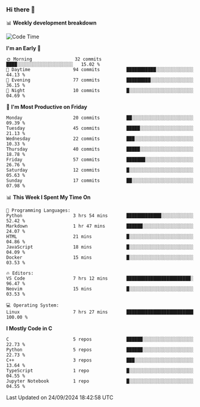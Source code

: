 ### Hi there 👋

📊 **Weekly development breakdown**
<!--START_SECTION:waka-->
![Code Time](http://img.shields.io/badge/Code%20Time-239%20hrs%2048%20mins-blue)

**I'm an Early 🐤** 

```text
🌞 Morning                32 commits          ████░░░░░░░░░░░░░░░░░░░░░   15.02 % 
🌆 Daytime                94 commits          ███████████░░░░░░░░░░░░░░   44.13 % 
🌃 Evening                77 commits          █████████░░░░░░░░░░░░░░░░   36.15 % 
🌙 Night                  10 commits          █░░░░░░░░░░░░░░░░░░░░░░░░   04.69 % 
```
📅 **I'm Most Productive on Friday** 

```text
Monday                   20 commits          ██░░░░░░░░░░░░░░░░░░░░░░░   09.39 % 
Tuesday                  45 commits          █████░░░░░░░░░░░░░░░░░░░░   21.13 % 
Wednesday                22 commits          ███░░░░░░░░░░░░░░░░░░░░░░   10.33 % 
Thursday                 40 commits          █████░░░░░░░░░░░░░░░░░░░░   18.78 % 
Friday                   57 commits          ███████░░░░░░░░░░░░░░░░░░   26.76 % 
Saturday                 12 commits          █░░░░░░░░░░░░░░░░░░░░░░░░   05.63 % 
Sunday                   17 commits          ██░░░░░░░░░░░░░░░░░░░░░░░   07.98 % 
```


📊 **This Week I Spent My Time On** 

```text
💬 Programming Languages: 
Python                   3 hrs 54 mins       █████████████░░░░░░░░░░░░   52.42 % 
Markdown                 1 hr 47 mins        ██████░░░░░░░░░░░░░░░░░░░   24.07 % 
HTML                     21 mins             █░░░░░░░░░░░░░░░░░░░░░░░░   04.86 % 
JavaScript               18 mins             █░░░░░░░░░░░░░░░░░░░░░░░░   04.09 % 
Docker                   15 mins             █░░░░░░░░░░░░░░░░░░░░░░░░   03.53 % 

🔥 Editors: 
VS Code                  7 hrs 12 mins       ████████████████████████░   96.47 % 
Neovim                   15 mins             █░░░░░░░░░░░░░░░░░░░░░░░░   03.53 % 

💻 Operating System: 
Linux                    7 hrs 27 mins       █████████████████████████   100.00 % 
```

**I Mostly Code in C** 

```text
C                        5 repos             ██████░░░░░░░░░░░░░░░░░░░   22.73 % 
Python                   5 repos             ██████░░░░░░░░░░░░░░░░░░░   22.73 % 
C++                      3 repos             ███░░░░░░░░░░░░░░░░░░░░░░   13.64 % 
TypeScript               1 repo              █░░░░░░░░░░░░░░░░░░░░░░░░   04.55 % 
Jupyter Notebook         1 repo              █░░░░░░░░░░░░░░░░░░░░░░░░   04.55 % 
```




 Last Updated on 24/09/2024 18:42:58 UTC
<!--END_SECTION:waka-->
<!--
**R-enanVieira/R-enanVieira** is a ✨ _special_ ✨ repository because its `README.md` (this file) appears on your GitHub profile.

Here are some ideas to get you started:

- 🔭 I’m currently working on ...
- 🌱 I’m currently learning ...
- 👯 I’m looking to collaborate on ...
- 🤔 I’m looking for help with ...
- 💬 Ask me about ...
- 📫 How to reach me: ...
- 😄 Pronouns: ...
- ⚡ Fun fact: ...
-->
